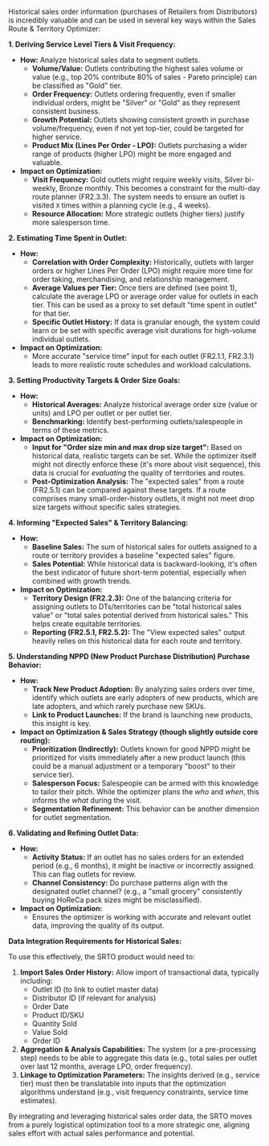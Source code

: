 Historical sales order information (purchases of Retailers from Distributors) is incredibly valuable and can be used in several key ways within the Sales Route & Territory Optimizer:

**1. Deriving Service Level Tiers & Visit Frequency:**

*   **How:** Analyze historical sales data to segment outlets.
    *   **Volume/Value:** Outlets contributing the highest sales volume or value (e.g., top 20% contribute 80% of sales - Pareto principle) can be classified as "Gold" tier.
    *   **Order Frequency:** Outlets ordering frequently, even if smaller individual orders, might be "Silver" or "Gold" as they represent consistent business.
    *   **Growth Potential:** Outlets showing consistent growth in purchase volume/frequency, even if not yet top-tier, could be targeted for higher service.
    *   **Product Mix (Lines Per Order - LPO):** Outlets purchasing a wider range of products (higher LPO) might be more engaged and valuable.
*   **Impact on Optimization:**
    *   **Visit Frequency:** Gold outlets might require weekly visits, Silver bi-weekly, Bronze monthly. This becomes a constraint for the multi-day route planner (FR2.3.3). The system needs to ensure an outlet is visited `X` times within a planning cycle (e.g., 4 weeks).
    *   **Resource Allocation:** More strategic outlets (higher tiers) justify more salesperson time.

**2. Estimating Time Spent in Outlet:**

*   **How:**
    *   **Correlation with Order Complexity:** Historically, outlets with larger orders or higher Lines Per Order (LPO) might require more time for order taking, merchandising, and relationship management.
    *   **Average Values per Tier:** Once tiers are defined (see point 1), calculate the average LPO or average order value for outlets in each tier. This can be used as a proxy to set default "time spent in outlet" for that tier.
    *   **Specific Outlet History:** If data is granular enough, the system could learn or be set with specific average visit durations for high-volume individual outlets.
*   **Impact on Optimization:**
    *   More accurate "service time" input for each outlet (FR2.1.1, FR2.3.1) leads to more realistic route schedules and workload calculations.

**3. Setting Productivity Targets & Order Size Goals:**

*   **How:**
    *   **Historical Averages:** Analyze historical average order size (value or units) and LPO per outlet or per outlet tier.
    *   **Benchmarking:** Identify best-performing outlets/salespeople in terms of these metrics.
*   **Impact on Optimization:**
    *   **Input for "Order size min and max drop size target":** Based on historical data, realistic targets can be set. While the optimizer itself might not directly enforce these (it's more about visit sequence), this data is crucial for *evaluating* the quality of territories and routes.
    *   **Post-Optimization Analysis:** The "expected sales" from a route (FR2.5.1) can be compared against these targets. If a route comprises many small-order-history outlets, it might not meet drop size targets without specific sales strategies.

**4. Informing "Expected Sales" & Territory Balancing:**

*   **How:**
    *   **Baseline Sales:** The sum of historical sales for outlets assigned to a route or territory provides a baseline "expected sales" figure.
    *   **Sales Potential:** While historical data is backward-looking, it's often the best indicator of future short-term potential, especially when combined with growth trends.
*   **Impact on Optimization:**
    *   **Territory Design (FR2.2.3):** One of the balancing criteria for assigning outlets to DTs/territories can be "total historical sales value" or "total sales potential derived from historical sales." This helps create equitable territories.
    *   **Reporting (FR2.5.1, FR2.5.2):** The "View expected sales" output heavily relies on this historical data for each route and territory.

**5. Understanding NPPD (New Product Purchase Distribution) Purchase Behavior:**

*   **How:**
    *   **Track New Product Adoption:** By analyzing sales orders over time, identify which outlets are early adopters of new products, which are late adopters, and which rarely purchase new SKUs.
    *   **Link to Product Launches:** If the brand is launching new products, this insight is key.
*   **Impact on Optimization & Sales Strategy (though slightly outside core routing):**
    *   **Prioritization (Indirectly):** Outlets known for good NPPD might be prioritized for visits immediately after a new product launch (this could be a manual adjustment or a temporary "boost" to their service tier).
    *   **Salesperson Focus:** Salespeople can be armed with this knowledge to tailor their pitch. While the optimizer plans the *who* and *when*, this informs the *what* during the visit.
    *   **Segmentation Refinement:** This behavior can be another dimension for outlet segmentation.

**6. Validating and Refining Outlet Data:**

*   **How:**
    *   **Activity Status:** If an outlet has no sales orders for an extended period (e.g., 6 months), it might be inactive or incorrectly assigned. This can flag outlets for review.
    *   **Channel Consistency:** Do purchase patterns align with the designated outlet channel? (e.g., a "small grocery" consistently buying HoReCa pack sizes might be misclassified).
*   **Impact on Optimization:**
    *   Ensures the optimizer is working with accurate and relevant outlet data, improving the quality of its output.

**Data Integration Requirements for Historical Sales:**

To use this effectively, the SRTO product would need to:

1.  **Import Sales Order History:** Allow import of transactional data, typically including:
    *   Outlet ID (to link to outlet master data)
    *   Distributor ID (if relevant for analysis)
    *   Order Date
    *   Product ID/SKU
    *   Quantity Sold
    *   Value Sold
    *   Order ID
2.  **Aggregation & Analysis Capabilities:** The system (or a pre-processing step) needs to be able to aggregate this data (e.g., total sales per outlet over last 12 months, average LPO, order frequency).
3.  **Linkage to Optimization Parameters:** The insights derived (e.g., service tier) must then be translatable into inputs that the optimization algorithms understand (e.g., visit frequency constraints, service time estimates).

By integrating and leveraging historical sales order data, the SRTO moves from a purely logistical optimization tool to a more strategic one, aligning sales effort with actual sales performance and potential.
